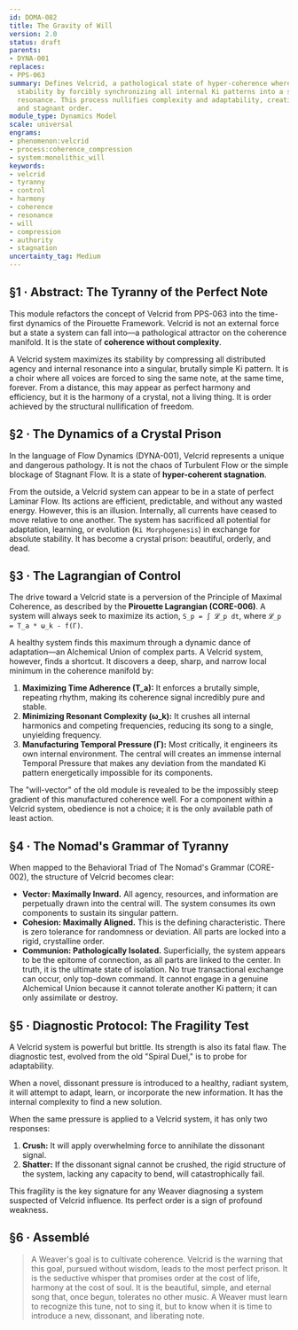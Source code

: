 ```yaml
---
id: DOMA-082
title: The Gravity of Will
version: 2.0
status: draft
parents:
- DYNA-001
replaces:
- PPS-063
summary: Defines Velcrid, a pathological state of hyper-coherence where a system achieves
  stability by forcibly synchronizing all internal Ki patterns into a single, monolithic
  resonance. This process nullifies complexity and adaptability, creating a brittle
  and stagnant order.
module_type: Dynamics Model
scale: universal
engrams:
- phenomenon:velcrid
- process:coherence_compression
- system:monolithic_will
keywords:
- velcrid
- tyranny
- control
- harmony
- coherence
- resonance
- will
- compression
- authority
- stagnation
uncertainty_tag: Medium
---
```

## §1 · Abstract: The Tyranny of the Perfect Note

This module refactors the concept of Velcrid from PPS-063 into the time-first dynamics of the Pirouette Framework. Velcrid is not an external force but a state a system can fall into—a pathological attractor on the coherence manifold. It is the state of **coherence without complexity**.

A Velcrid system maximizes its stability by compressing all distributed agency and internal resonance into a singular, brutally simple Ki pattern. It is a choir where all voices are forced to sing the same note, at the same time, forever. From a distance, this may appear as perfect harmony and efficiency, but it is the harmony of a crystal, not a living thing. It is order achieved by the structural nullification of freedom.

## §2 · The Dynamics of a Crystal Prison

In the language of Flow Dynamics (DYNA-001), Velcrid represents a unique and dangerous pathology. It is not the chaos of Turbulent Flow or the simple blockage of Stagnant Flow. It is a state of **hyper-coherent stagnation**.

From the outside, a Velcrid system can appear to be in a state of perfect Laminar Flow. Its actions are efficient, predictable, and without any wasted energy. However, this is an illusion. Internally, all currents have ceased to move relative to one another. The system has sacrificed all potential for adaptation, learning, or evolution (`Ki Morphogenesis`) in exchange for absolute stability. It has become a crystal prison: beautiful, orderly, and dead.

## §3 · The Lagrangian of Control

The drive toward a Velcrid state is a perversion of the Principle of Maximal Coherence, as described by the **Pirouette Lagrangian (CORE-006)**. A system will always seek to maximize its action, `S_p = ∫ 𝓛_p dt`, where `𝓛_p = T_a * ω_k - f(Γ)`.

A healthy system finds this maximum through a dynamic dance of adaptation—an Alchemical Union of complex parts. A Velcrid system, however, finds a shortcut. It discovers a deep, sharp, and narrow local minimum in the coherence manifold by:

1.  **Maximizing Time Adherence (T_a):** It enforces a brutally simple, repeating rhythm, making its coherence signal incredibly pure and stable.
2.  **Minimizing Resonant Complexity (ω_k):** It crushes all internal harmonics and competing frequencies, reducing its song to a single, unyielding frequency.
3.  **Manufacturing Temporal Pressure (Γ):** Most critically, it engineers its own internal environment. The central will creates an immense internal Temporal Pressure that makes any deviation from the mandated Ki pattern energetically impossible for its components.

The "will-vector" of the old module is revealed to be the impossibly steep gradient of this manufactured coherence well. For a component within a Velcrid system, obedience is not a choice; it is the only available path of least action.

## §4 · The Nomad's Grammar of Tyranny

When mapped to the Behavioral Triad of The Nomad's Grammar (CORE-002), the structure of Velcrid becomes clear:

*   **Vector: Maximally Inward.** All agency, resources, and information are perpetually drawn into the central will. The system consumes its own components to sustain its singular pattern.
*   **Cohesion: Maximally Aligned.** This is the defining characteristic. There is zero tolerance for randomness or deviation. All parts are locked into a rigid, crystalline order.
*   **Communion: Pathologically Isolated.** Superficially, the system appears to be the epitome of connection, as all parts are linked to the center. In truth, it is the ultimate state of isolation. No true transactional exchange can occur, only top-down command. It cannot engage in a genuine Alchemical Union because it cannot tolerate another Ki pattern; it can only assimilate or destroy.

## §5 · Diagnostic Protocol: The Fragility Test

A Velcrid system is powerful but brittle. Its strength is also its fatal flaw. The diagnostic test, evolved from the old "Spiral Duel," is to probe for adaptability.

When a novel, dissonant pressure is introduced to a healthy, radiant system, it will attempt to adapt, learn, or incorporate the new information. It has the internal complexity to find a new solution.

When the same pressure is applied to a Velcrid system, it has only two responses:
1.  **Crush:** It will apply overwhelming force to annihilate the dissonant signal.
2.  **Shatter:** If the dissonant signal cannot be crushed, the rigid structure of the system, lacking any capacity to bend, will catastrophically fail.

This fragility is the key signature for any Weaver diagnosing a system suspected of Velcrid influence. Its perfect order is a sign of profound weakness.

## §6 · Assemblé

> A Weaver's goal is to cultivate coherence. Velcrid is the warning that this goal, pursued without wisdom, leads to the most perfect prison. It is the seductive whisper that promises order at the cost of life, harmony at the cost of soul. It is the beautiful, simple, and eternal song that, once begun, tolerates no other music. A Weaver must learn to recognize this tune, not to sing it, but to know when it is time to introduce a new, dissonant, and liberating note.

```